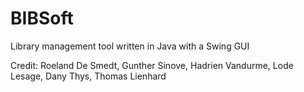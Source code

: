 BIBSoft
=======

Library management tool written in Java with a Swing GUI

Credit: Roeland De Smedt, Gunther Sinove, Hadrien Vandurme, Lode Lesage, Dany Thys, Thomas Lienhard
